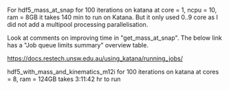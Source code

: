 For hdf5_mass_at_snap for 100 iterations on katana at core = 1, ncpu = 10, ram = 8GB it takes 140 min to run on Katana.
But it only used 0..9 core as I did not add a multipool processing parallelisation.

Look at comments on improving time in "get_mass_at_snap". The below link has a "Job queue limits summary" overview table. 

https://docs.restech.unsw.edu.au/using_katana/running_jobs/

hdf5_with_mass_and_kinematics_m12i for 100 iterations on katana at cores = 8, ram = 124GB takes 3:11:42 hr to run